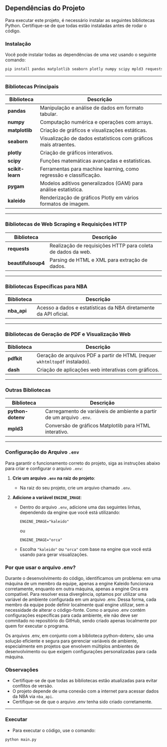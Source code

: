 ## Dependências do Projeto

Para executar este projeto, é necessário instalar as seguintes bibliotecas Python. Certifique-se de que todas estão instaladas antes de rodar o código.

### Instalação
Você pode instalar todas as dependências de uma vez usando o seguinte comando:

```bash
pip install pandas matplotlib seaborn plotly numpy scipy mpld3 requests beautifulsoup4 scikit-learn pygam nba_api pdfkit dash python-dotenv kaleido
```

---

### Bibliotecas Principais

| Biblioteca       | Descrição                                                                 |
|------------------|---------------------------------------------------------------------------|
| **pandas**       | Manipulação e análise de dados em formato tabular.                        |
| **numpy**        | Computação numérica e operações com arrays.                               |
| **matplotlib**   | Criação de gráficos e visualizações estáticas.                           |
| **seaborn**      | Visualização de dados estatísticos com gráficos mais atraentes.           |
| **plotly**       | Criação de gráficos interativos.                                         |
| **scipy**        | Funções matemáticas avançadas e estatísticas.                            |
| **scikit-learn** | Ferramentas para machine learning, como regressão e classificação.       |
| **pygam**        | Modelos aditivos generalizados (GAM) para análise estatística.           |
| **kaleido**      | Renderização de gráficos Plotly em vários formatos de imagem.            |

---

### Bibliotecas de Web Scraping e Requisições HTTP

| Biblioteca       | Descrição                                                                 |
|------------------|---------------------------------------------------------------------------|
| **requests**     | Realização de requisições HTTP para coleta de dados da web.               |
| **beautifulsoup4** | Parsing de HTML e XML para extração de dados.                           |

---

### Bibliotecas Específicas para NBA

| Biblioteca       | Descrição                                                                 |
|------------------|---------------------------------------------------------------------------|
| **nba_api**      | Acesso a dados e estatísticas da NBA diretamente da API oficial.         |

---

### Bibliotecas de Geração de PDF e Visualização Web

| Biblioteca       | Descrição                                                                 |
|------------------|---------------------------------------------------------------------------|
| **pdfkit**       | Geração de arquivos PDF a partir de HTML (requer `wkhtmltopdf` instalado).|
| **dash**         | Criação de aplicações web interativas com gráficos.                       |

---

### Outras Bibliotecas

| Biblioteca       | Descrição                                                                 |
|------------------|---------------------------------------------------------------------------|
| **python-dotenv**| Carregamento de variáveis de ambiente a partir de um arquivo `.env`.      |
| **mpld3**        | Conversão de gráficos Matplotlib para HTML interativo.                    |

---

### Configuração do Arquivo `.env`

Para garantir o funcionamento correto do projeto, siga as instruções abaixo para criar e configurar o arquivo `.env`:

1. **Crie um arquivo `.env` na raiz do projeto**:
   - Na raiz do seu projeto, crie um arquivo chamado `.env`.

2. **Adicione a variável `ENGINE_IMAGE`**:
   - Dentro do arquivo `.env`, adicione uma das seguintes linhas, dependendo da engine que você está utilizando:
     ```plaintext
     ENGINE_IMAGE="kaleido"
     ```
     ou
     ```plaintext
     ENGINE_IMAGE="orca"
     ```

   - Escolha `"kaleido"` ou `"orca"` com base na engine que você está usando para gerar visualizações.

### Por que usar o arquivo .env?

Durante o desenvolvimento do código, identificamos um problema: em uma máquina de um membro da equipe, apenas a engine Kaleido funcionava corretamente, enquanto em outra máquina, apenas a engine Orca era compatível. Para resolver essa divergência, optamos por utilizar uma variável de ambiente configurada em um arquivo .env. Dessa forma, cada membro da equipe pode definir localmente qual engine utilizar, sem a necessidade de alterar o código-fonte. Como o arquivo .env contém configurações específicas para cada ambiente, ele não deve ser commitado no repositório do GitHub, sendo criado apenas localmente por quem for executar o programa.

Os arquivos .env, em conjunto com a biblioteca python-dotenv, são uma solução eficiente e segura para gerenciar variáveis de ambiente, especialmente em projetos que envolvem múltiplos ambientes de desenvolvimento ou que exigem configurações personalizadas para cada máquina.

### Observações
- Certifique-se de que todas as bibliotecas estão atualizadas para evitar conflitos de versão.
- O projeto depende de uma conexão com a internet para acessar dados da NBA via `nba_api`.
- Certifique-se de que o arquivo .env tenha sido criado corretamente.

---

### Executar
- Para executar o código, use o comando:

```bash
python main.py
```
